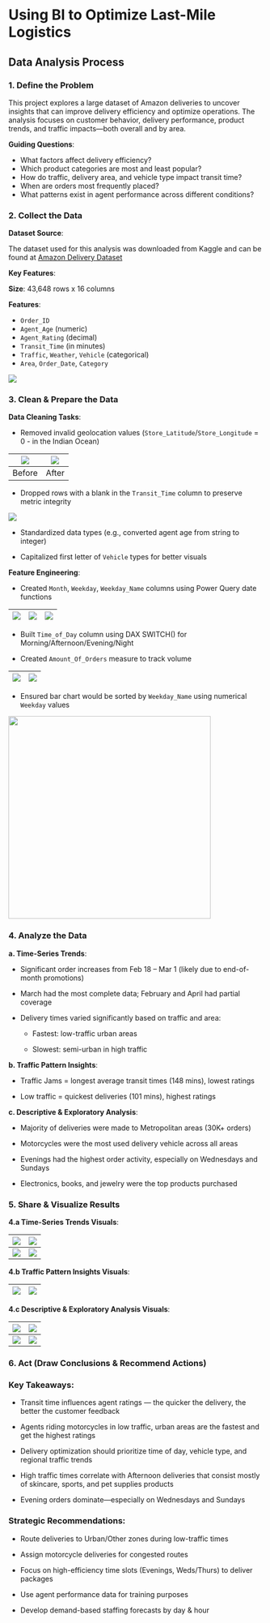 # Using BI to Optimize Last-Mile Logistics

## Data Analysis Process

### 1. Define the Problem
This project explores a large dataset of Amazon deliveries to uncover insights that can improve delivery efficiency and optimize operations. The analysis focuses on customer behavior, delivery performance, product trends, and traffic impacts—both overall and by area.

**Guiding Questions**:

   - What factors affect delivery efficiency?  
   - Which product categories are most and least popular?  
   - How do traffic, delivery area, and vehicle type impact transit time?  
   - When are orders most frequently placed?  
   - What patterns exist in agent performance across different conditions?  

### 2. Collect the Data


**Dataset Source**:

The dataset used for this analysis was downloaded from Kaggle and can be found at [Amazon Delivery Dataset](https://www.kaggle.com/datasets/sujalsuthar/amazon-delivery-dataset)

**Key Features**:

**Size**: 43,648 rows x 16 columns

**Features**:

 - `Order_ID`
 - `Agent_Age` (numeric)
 - `Agent_Rating` (decimal)
 - `Transit_Time` (in minutes)
 - `Traffic`, `Weather`, `Vehicle` (categorical)
 - `Area`, `Order_Date`, `Category`

<img src="pics/amazon-data-all-cols.png">


### 3. Clean & Prepare the Data

**Data Cleaning Tasks**:

   - Removed invalid geolocation values (`Store_Latitude`/`Store_Longitude` = 0 - in the Indian Ocean)

   |![](pics/store-lat-col-dirty.png)|![](pics/store-lat-col-clean.png)|
   |:-:|:-:|
   |Before|After|
  
   - Dropped rows with a blank in the `Transit_Time` column to preserve metric integrity 

   ![](pics/power-query-removing-blank-transit-col.png)

   - Standardized data types (e.g., converted agent age from string to integer)
   
   - Capitalized first letter of `Vehicle` types for better visuals

**Feature Engineering**:

   - Created `Month`, `Weekday`, `Weekday_Name` columns using Power Query date functions

   |![](pics/power-query-month-col.png)|![](pics/power-query-weekday-col.png)|![](pics/power-query-day-name-col.png)|
   |:-:|:-:|:-:|

   - Built `Time_of_Day` column using DAX SWITCH() for Morning/Afternoon/Evening/Night

   - Created `Amount_Of_Orders` measure to track volume

   |![](pics/DAX-time-of-day.png)|![](pics/DAX-count-of-orders.png)|
   |:-:|:-:|

   - Ensured bar chart would be sorted by `Weekday_Name` using numerical `Weekday` values

   <img src="pics/sort-by-week-day-name.png" style="width:400px; height:400px;">
   

### 4. Analyze the Data

**a. Time-Series Trends**:

   - Significant order increases from Feb 18 – Mar 1 (likely due to end-of-month promotions)

   - March had the most complete data; February and April had partial coverage

   - Delivery times varied significantly based on traffic and area:  

     * Fastest: low-traffic urban areas  

     * Slowest: semi-urban in high traffic

**b. Traffic Pattern Insights**:

   - Traffic Jams = longest average transit times (148 mins), lowest ratings

   - Low traffic = quickest deliveries (101 mins), highest ratings

**c. Descriptive & Exploratory Analysis**:

   - Majority of deliveries were made to Metropolitan areas (30K+ orders)

   - Motorcycles were the most used delivery vehicle across all areas

   - Evenings had the highest order activity, especially on Wednesdays and Sundays

   - Electronics, books, and jewelry were the top products purchased


### 5. Share & Visualize Results

**4.a Time-Series Trends Visuals**:

   |![](pics/home-db-all.png)|![](pics/home-db-urban-low-fastest-avg-time.png)|
   |:-:|:-:|
   |![](pics/home-db-semi-urban-high-lowest-avg-time.png)|![](pics/home-db-all-traffic-other-area.png)|
   
**4.b Traffic Pattern Insights Visuals**:

   |![](pics/home-db-traffic-jam-all-areas.png)|![](pics/home-db-low-traffic-all-areas.png)|
   |:-:|:-:|

**4.c Descriptive & Exploratory Analysis Visuals**:

   |![](pics/cats-db.png)|![](pics/cats-db-feb.png)|
   |:-:|:-:|
   |![](pics/cats-db-march.png)|![](pics/cats-db-april.png)|


### 6. Act (Draw Conclusions & Recommend Actions)

### Key Takeaways:

   - Transit time influences agent ratings — the quicker the delivery, the better the customer feedback

   - Agents riding motorcycles in low traffic, urban areas are the fastest and get the highest ratings

   - Delivery optimization should prioritize time of day, vehicle type, and regional traffic trends

   - High traffic times correlate with Afternoon deliveries that consist mostly of skincare, sports, and pet supplies products

   - Evening orders dominate—especially on Wednesdays and Sundays

### Strategic Recommendations:

   - Route deliveries to Urban/Other zones during low-traffic times

   - Assign motorcycle deliveries for congested routes

   - Focus on high-efficiency time slots (Evenings, Weds/Thurs) to deliver packages

   - Use agent performance data for training purposes

   - Develop demand-based staffing forecasts by day & hour
